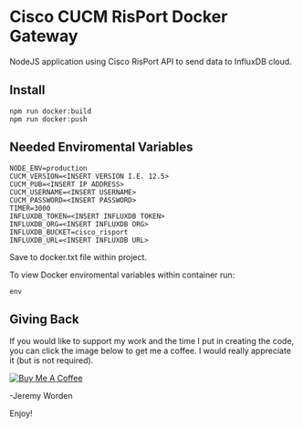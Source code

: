 # Cisco CUCM RisPort Docker Gateway

NodeJS application using Cisco RisPort API to send data to InfluxDB cloud.

## Install

```node
npm run docker:build
npm run docker:push
```

## Needed Enviromental Variables

```node
NODE_ENV=production
CUCM_VERSION=<INSERT VERSION I.E. 12.5>
CUCM_PUB=<INSERT IP ADDRESS>
CUCM_USERNAME=<INSERT USERNAME>
CUCM_PASSWORD=<INSERT PASSWORD>
TIMER=3000
INFLUXDB_TOKEN=<INSERT INFLUXDB TOKEN>
INFLUXDB_ORG=<INSERT INFLUXDB ORG>
INFLUXDB_BUCKET=cisco_risport
INFLUXDB_URL=<INSERT INFLUXDB URL>
```

Save to docker.txt file within project.

To view Docker enviromental variables within container run:

```linux
env
```

## Giving Back

If you would like to support my work and the time I put in creating the code, you can click the image below to get me a coffee. I would really appreciate it (but is not required).

[![Buy Me A Coffee](https://www.buymeacoffee.com/assets/img/custom_images/black_img.png)](https://www.buymeacoffee.com/automatebldrs)

-Jeremy Worden

Enjoy!
